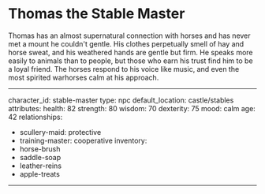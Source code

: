 # Thomas the Stable Master

Thomas has an almost supernatural connection with horses and has never met a mount he couldn't gentle. His clothes perpetually smell of hay and horse sweat, and his weathered hands are gentle but firm. He speaks more easily to animals than to people, but those who earn his trust find him to be a loyal friend. The horses respond to his voice like music, and even the most spirited warhorses calm at his approach.

---
character_id: stable-master
type: npc
default_location: castle/stables
attributes:
  health: 82
  strength: 80
  wisdom: 70
  dexterity: 75
  mood: calm
  age: 42
relationships:
  - scullery-maid: protective
  - training-master: cooperative
inventory:
  - horse-brush
  - saddle-soap
  - leather-reins
  - apple-treats
---